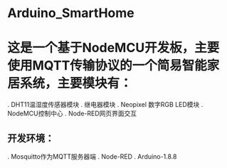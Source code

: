 # Arduino_SmartHome

# 这是一个基于NodeMCU开发板，主要使用MQTT传输协议的一个简易智能家居系统，主要模块有：
. DHT11温湿度传感器模块
. 继电器模块
. Neopixel 数字RGB LED模块
. NodeMCU控制中心
. Node-RED网页界面交互
## 开发环境：
. Mosquitto作为MQTT服务器端
. Node-RED
. Arduino-1.8.8
